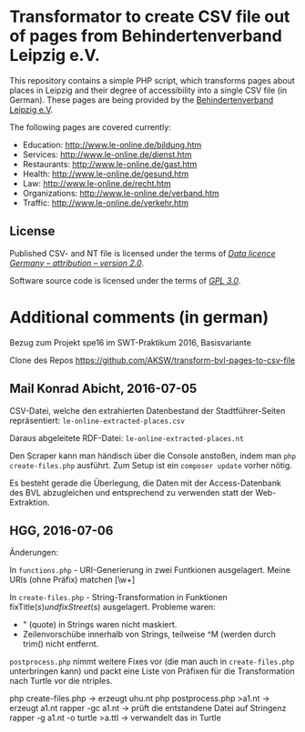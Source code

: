 # Transformator to create CSV file out of pages from Behindertenverband Leipzig e.V.

This repository contains a simple PHP script, which transforms pages about
places in Leipzig and their degree of accessibility into a single CSV file (in
German). These pages are being provided by the [Behindertenverband Leipzig
e.V](http://www.le-online.de/).

The following pages are covered currently:

* Education: http://www.le-online.de/bildung.htm
* Services: http://www.le-online.de/dienst.htm
* Restaurants: http://www.le-online.de/gast.htm
* Health: http://www.le-online.de/gesund.htm
* Law: http://www.le-online.de/recht.htm
* Organizations: http://www.le-online.de/verband.htm
* Traffic: http://www.le-online.de/verkehr.htm

## License

Published CSV- and NT file is licensed under the terms of [*Data licence
Germany – attribution – version 2.0*](https://www.govdata.de/dl-de/by-2-0).

Software source code is licensed under the terms of [*GPL
3.0*](http://www.gnu.org/licenses/gpl-3.0.en.html).

# Additional comments (in german)

Bezug zum Projekt spe16 im SWT-Praktikum 2016, Basisvariante

Clone des Repos https://github.com/AKSW/transform-bvl-pages-to-csv-file

## Mail Konrad Abicht, 2016-07-05

CSV-Datei, welche den extrahierten Datenbestand der Stadtführer-Seiten
repräsentiert: `le-online-extracted-places.csv`

Daraus abgeleitete RDF-Datei: `le-online-extracted-places.nt`

Den Scraper kann man händisch über die Console anstoßen, indem man `php
create-files.php` ausführt. Zum Setup ist ein `composer update` vorher nötig.

Es besteht gerade die Überlegung, die Daten mit der Access-Datenbank des BVL
abzugleichen und entsprechend zu verwenden statt der Web-Extraktion.

## HGG, 2016-07-06

Änderungen: 

In `functions.php` - URI-Generierung in zwei Funtkionen ausgelagert.  Meine
URIs (ohne Präfix) matchen [\w+]

In `create-files.php` - String-Transformation in Funktionen fixTitle($s) und
fixStreet($s) ausgelagert. Probleme waren: 

* " (quote) in Strings waren nicht maskiert.
* Zeilenvorschübe innerhalb von Strings, teilweise ^M (werden durch trim()
  nicht entfernt.

`postprocess.php` nimmt weitere Fixes vor (die man auch in `create-files.php`
unterbringen kann) und packt eine Liste von Präfixen für die Transformation
nach Turtle vor die ntriples.

php create-files.php                -> erzeugt uhu.nt
php postprocess.php >a1.nt          -> erzeugt a1.nt
rapper -gc a1.nt                    -> prüft die entstandene Datei auf Stringenz
rapper -g a1.nt -o turtle >a.ttl    -> verwandelt das in Turtle
